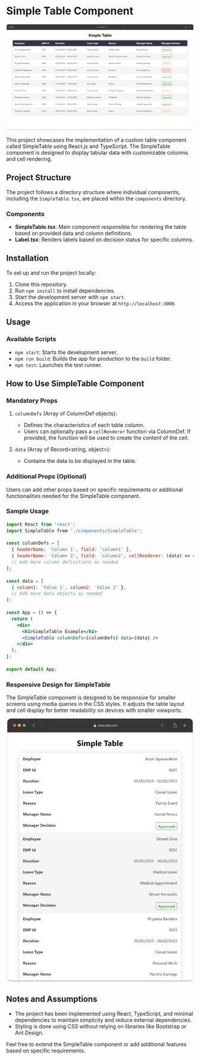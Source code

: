 # Simple Table Component

![Screenshot 1](public/screenshots/Screenshot-1.png)

This project showcases the implementation of a custom table component called SimpleTable using React.js and TypeScript. The SimpleTable component is designed to display tabular data with customizable columns and cell rendering.

## Project Structure

The project follows a directory structure where individual components, including the `SimpleTable.tsx`, are placed within the `components` directory.

### Components
- **SimpleTable.tsx**: Main component responsible for rendering the table based on provided data and column definitions.
- **Label.tsx**: Renders labels based on decision status for specific columns.

## Installation

To set up and run the project locally:

1. Clone this repository.
2. Run `npm install` to install dependencies.
3. Start the development server with `npm start`.
4. Access the application in your browser at `http://localhost:3000`.

## Usage

### Available Scripts

- `npm start`: Starts the development server.
- `npm run build`: Builds the app for production to the `build` folder.
- `npm test`: Launches the test runner.

## How to Use SimpleTable Component

### Mandatory Props

1. `columnDefs` (Array of ColumnDef objects):
   - Defines the characteristics of each table column.
   - Users can optionally pass a `cellRenderer` function via ColumnDef. If provided, the function will be used to create the content of the cell.

2. `data` (Array of Record<string, object>):
   - Contains the data to be displayed in the table.

### Additional Props (Optional)

Users can add other props based on specific requirements or additional functionalities needed for the SimpleTable component.

### Sample Usage

```jsx
import React from 'react';
import SimpleTable from './components/SimpleTable';

const columnDefs = [
  { headerName: 'Column 1', field: 'column1' },
  { headerName: 'Column 2', field: 'column2', cellRenderer: (data) => <CustomComponent data={data} /> },
  // Add more column definitions as needed
];

const data = [
  { column1: 'Value 1', column2: 'Value 2' },
  // Add more data objects as needed
];

const App = () => {
  return (
    <div>
      <h1>SimpleTable Example</h1>
      <SimpleTable columnDefs={columnDefs} data={data} />
    </div>
  );
};

export default App;
```

### Responsive Design for SimpleTable

The SimpleTable component is designed to be responsive for smaller screens using media queries in the CSS styles. It adjusts the table layout and cell display for better readability on devices with smaller viewports.

![Screenshot 2](public/screenshots/Screenshot-2.png)

## Notes and Assumptions

- The project has been implemented using React, TypeScript, and minimal dependencies to maintain simplicity and reduce external dependencies.
- Styling is done using CSS without relying on libraries like Bootstrap or Ant Design.

Feel free to extend the SimpleTable component or add additional features based on specific requirements.
